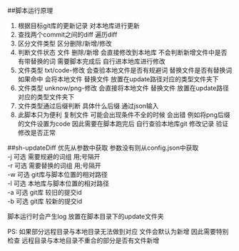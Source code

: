 ##脚本运行原理
1. 根据目标git库的更新记录 对本地库进行更新
2. 查找两个commit之间的diff 遍历diff
3. 区分文件类型 区分删除/新增/修改
4. 判断文件状态  文件 删除/新增 会直接修改到本地库 不会判断新增文件中是否有带替换的词  需要脚本完成后 自行进本地库进行修改
5. 文件类型 txt/code-修改  会查验本地文件是否有规避词  替换文件是否有替换词  如果命中 会将本地文件 替换文件 放置在update路径对应的类型文件夹下
6. 文件类型 unknow/png-修改 会直接将本地文件 替换文件 放置在update路径对应的类型文件夹下
7.	文件类型通过后缀判断  具体什么后缀 通过json输入
8.	此脚本只为便利 复制文件 可能会出现条件不全的时候 会出错  例如将png后缀的文件设置为code 因此需要在脚本跑完后 自行查验本地库git 修改记录 验证修改是否正常

##sh-updateDiff
优先从参数中获取 参数没有则从config.json中获取  
-j	可选  需要规避的词组 用;号隔开  
-r	可选  需要替换的词组 用;号隔开    
-w 可选  git库与脚本位置的相对路径  
-l	可选  本地库与脚本位置的相对路径  
-a  可选  git库 较旧的提交id  
-b  可选  git库 较新的提交id  

脚本运行时会产生log 放置在脚本目录下的update文件夹

PS: 如果部分远程目录与本地目录无法做到对应  文件会默认为新增 因此需要特别检查 远程目录与本地目录不重合的部分是否有文件新增
